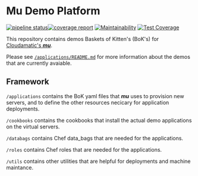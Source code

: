 # Mu Demo Platform

[![pipeline status](https://gitlab.com/cloudamatic/mu_demo_platform/badges/master/pipeline.svg)](https://gitlab.com/cloudamatic/mu_demo_platform/commits/master)[![coverage report](https://gitlab.com/cloudamatic/mu_demo_platform/badges/master/coverage.svg)](https://gitlab.com/cloudamatic/mu/mu_demo_platform/commits/master) [![Maintainability](https://api.codeclimate.com/v1/badges/9bdfaf3844413c136ad7/maintainability)](https://codeclimate.com/github/cloudamatic/mu_demo_platform/maintainability) [![Test Coverage](https://api.codeclimate.com/v1/badges/9bdfaf3844413c136ad7/test_coverage)](https://codeclimate.com/github/cloudamatic/mu_demo_platform/test_coverage)

This repository contains demos Baskets of Kitten's (BoK's) for [Cloudamatic's ***mu***](https://github.com/cloudamatic/mu).

Please see [`/applications/README.md`](./applications/README.md) for more information about the demos that are currently avaiable.

## Framework
`/applications` contains the BoK yaml files that ***mu*** uses to provision new servers, and to define the other resources necicary for application deployments.

`/cookbooks` contains the cookbooks that install the actual demo applications on the virtual servers.

`/databags` contains Chef data_bags that are needed for the applications.

`/roles` contains Chef roles that are needed for the applications.

`/utils` contains other utilities that are helpful for deployments and machine maintance.